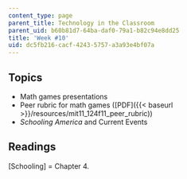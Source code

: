 ```yaml
---
content_type: page
parent_title: Technology in the Classroom
parent_uid: b60b81d7-64ba-daf0-79a1-b82c94e8dd25
title: 'Week #10'
uid: dc5fb216-cacf-4243-5757-a3a93e4bf07a
---
```


Topics
------

*   Math games presentations
*   Peer rubric for math games ([PDF]({{< baseurl >}}/resources/mit11_124f11_peer_rubric))
*   _Schooling America_ and Current Events

Readings
--------

\[Schooling\] = Chapter 4.